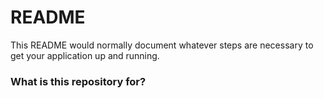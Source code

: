 # README

This README would normally document whatever steps are necessary to get your application up and running.

### What is this repository for? ###